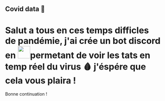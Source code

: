 ## Covid data 🤖

# Salut a tous en ces temps difficles de pandémie, j'ai crée un bot discord en <img src="https://cdn.freebiesupply.com/logos/large/2x/javascript-logo-svg-vector.svg" width="40px">permetant de voir les tats en temp réel du virus 🩸 j'éspére que cela vous plaira ! 

 Bonne continuation !

